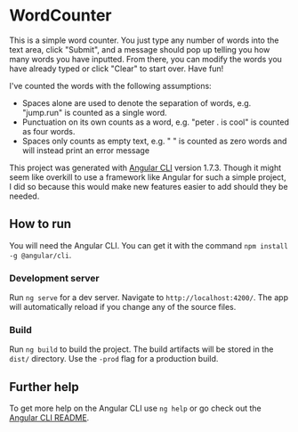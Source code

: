 # WordCounter

This is a simple word counter. You just type any number of words into the text area, click "Submit", and a message should pop up telling you how many words you have inputted. From there, you can modify the words you have already typed or click "Clear" to start over. Have fun!

I've counted the words with the following assumptions:
 - Spaces alone are used to denote the separation of words, e.g. "jump.run" is counted as a single word.
 - Punctuation on its own counts as a word, e.g. "peter . is cool" is counted as four words.
 - Spaces only counts as empty text, e.g. "           " is counted as zero words and will instead print an error message


This project was generated with [Angular CLI](https://github.com/angular/angular-cli) version 1.7.3. Though it might seem like overkill to use a framework like Angular for such a simple project, I did so because this would make new features easier to add should they be needed.

## How to run

You will need the Angular CLI. You can get it with the command `npm install -g @angular/cli`.

### Development server

Run `ng serve` for a dev server. Navigate to `http://localhost:4200/`. The app will automatically reload if you change any of the source files.

### Build

Run `ng build` to build the project. The build artifacts will be stored in the `dist/` directory. Use the `-prod` flag for a production build.

## Further help

To get more help on the Angular CLI use `ng help` or go check out the [Angular CLI README](https://github.com/angular/angular-cli/blob/master/README.md).
